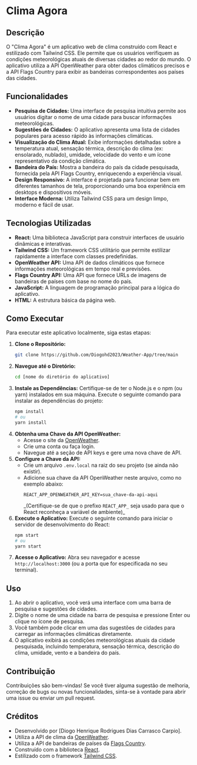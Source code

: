 # Clima Agora

## Descrição

O "Clima Agora" é um aplicativo web de clima construído com React e estilizado com Tailwind CSS. Ele permite que os usuários verifiquem as condições meteorológicas atuais de diversas cidades ao redor do mundo. O aplicativo utiliza a API OpenWeather para obter dados climáticos precisos e a API Flags Country para exibir as bandeiras correspondentes aos países das cidades.

## Funcionalidades

- **Pesquisa de Cidades:** Uma interface de pesquisa intuitiva permite aos usuários digitar o nome de uma cidade para buscar informações meteorológicas.
- **Sugestões de Cidades:** O aplicativo apresenta uma lista de cidades populares para acesso rápido às informações climáticas.
- **Visualização do Clima Atual:** Exibe informações detalhadas sobre a temperatura atual, sensação térmica, descrição do clima (ex: ensolarado, nublado), umidade, velocidade do vento e um ícone representativo da condição climática.
- **Bandeira do País:** Mostra a bandeira do país da cidade pesquisada, fornecida pela API Flags Country, enriquecendo a experiência visual.
- **Design Responsivo:** A interface é projetada para funcionar bem em diferentes tamanhos de tela, proporcionando uma boa experiência em desktops e dispositivos móveis.
- **Interface Moderna:** Utiliza Tailwind CSS para um design limpo, moderno e fácil de usar.

## Tecnologias Utilizadas

- **React:** Uma biblioteca JavaScript para construir interfaces de usuário dinâmicas e interativas.
- **Tailwind CSS:** Um framework CSS utilitário que permite estilizar rapidamente a interface com classes predefinidas.
- **OpenWeather API:** Uma API de dados climáticos que fornece informações meteorológicas em tempo real e previsões.
- **Flags Country API:** Uma API que fornece URLs de imagens de bandeiras de países com base no nome do país.
- **JavaScript:** A linguagem de programação principal para a lógica do aplicativo.
- **HTML:** A estrutura básica da página web.

## Como Executar

Para executar este aplicativo localmente, siga estas etapas:

1.  **Clone o Repositório:**
    ```bash
    git clone https://github.com/Diogohd2023/Weather-App/tree/main
    ```
2.  **Navegue até o Diretório:**
    ```bash
    cd [nome do diretório do aplicativo]
    ```
3.  **Instale as Dependências:**
    Certifique-se de ter o Node.js e o npm (ou yarn) instalados em sua máquina. Execute o seguinte comando para instalar as dependências do projeto:
    ```bash
    npm install
    # ou
    yarn install
    ```
4.  **Obtenha uma Chave da API OpenWeather:**
    - Acesse o site da [OpenWeather](https://openweathermap.org/).
    - Crie uma conta ou faça login.
    - Navegue até a seção de API keys e gere uma nova chave de API.
5.  **Configure a Chave da API:**
    - Crie um arquivo `.env.local` na raiz do seu projeto (se ainda não existir).
    - Adicione sua chave da API OpenWeather neste arquivo, como no exemplo abaixo:
      ```
      REACT_APP_OPENWEATHER_API_KEY=sua_chave-da-api-aqui
      ```
      _(Certifique-se de que o prefixo `REACT_APP_` seja usado para que o React reconheça a variável de ambiente)\_
6.  **Execute o Aplicativo:**
    Execute o seguinte comando para iniciar o servidor de desenvolvimento do React:
    ```bash
    npm start
    # ou
    yarn start
    ```
7.  **Acesse o Aplicativo:**
    Abra seu navegador e acesse `http://localhost:3000` (ou a porta que for especificada no seu terminal).

## Uso

1.  Ao abrir o aplicativo, você verá uma interface com uma barra de pesquisa e sugestões de cidades.
2.  Digite o nome de uma cidade na barra de pesquisa e pressione Enter ou clique no ícone de pesquisa.
3.  Você também pode clicar em uma das sugestões de cidades para carregar as informações climáticas diretamente.
4.  O aplicativo exibirá as condições meteorológicas atuais da cidade pesquisada, incluindo temperatura, sensação térmica, descrição do clima, umidade, vento e a bandeira do país.

## Contribuição

Contribuições são bem-vindas! Se você tiver alguma sugestão de melhoria, correção de bugs ou novas funcionalidades, sinta-se à vontade para abrir uma issue ou enviar um pull request.

## Créditos

- Desenvolvido por [Diogo Henrique Rodrigues Dias Carrasco Carpio].
- Utiliza a API de clima da [OpenWeather](https://openweathermap.org/).
- Utiliza a API de bandeiras de países da [Flags Country](https://flagsapi.com/).
- Construído com a biblioteca [React](https://react.dev/).
- Estilizado com o framework [Tailwind CSS](https://tailwindcss.com/).
